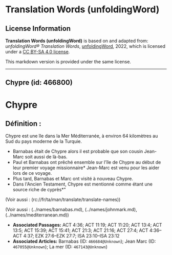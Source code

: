 # Translation Words (unfoldingWord)

## License Information

**Translation Words (unfoldingWord)** is based on and adapted from: _unfoldingWord® Translation Words_, [unfoldingWord](https://unfoldingword.org/utw), 2022, which is licensed under a [CC BY-SA 4.0 license](https://creativecommons.org/licenses/by-sa/4.0/legalcode.en).

This markdown version is provided under the same license.



--------------------------------

## Chypre (id: 466800)

Chypre
======

Définition :
------------

Chypre est une île dans la Mer Méditerranée, à environ 64 kilomètres au Sud du pays moderne de la Turquie.

* Barnabas était de Chypre alors il est probable que son cousin Jean\- Marc soit aussi de là\-bas.
* Paul et Barnabas ont prêché ensemble sur l'île de Chypre au début de leur premier voyage missionnaire\* Jean\-Marc est venu pour les aider lors de ce voyage.
* Plus tard, Barnabas et Marc ont visité à nouveau Chypre.
* Dans l'Ancien Testament, Chypre est mentionné comme étant une source riche de cyprès\*"

(Voir aussi : (rc://fr/ta/man/translate/translate\-names))

(Voir aussi : (../names/barnabas.md), (../names/johnmark.md), (../names/mediterranean.md))

* **Associated Passages:** ACT 4:36; ACT 11:19; ACT 11:20; ACT 13:4; ACT 13:5; ACT 15:39; ACT 15:41; ACT 21:3; ACT 21:16; ACT 27:4; ACT 4:36–ACT 4:37; EZK 27:6–EZK 27:7; ISA 23:10–ISA 23:12
* **Associated Articles:** Barnabas (ID: `466684@Unknown`); Jean Marc (ID: `467055@Unknown`); La mer (ID: `467143@Unknown`)

